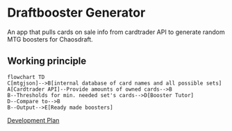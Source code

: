 # Draftbooster Generator

An app that pulls cards on sale info from cardtrader API to generate random MTG boosters for Chaosdraft.

## Working principle

```mermaid
flowchart TD
C[mtgjson]-->B[internal database of card names and all possible sets]
A[Cardtrader API]--Provide amounts of owned cards-->B
B--Thresholds for min. needed set's cards-->D[Booster Tutor]
D--Compare to-->B
B--Output-->E[Ready made boosters]
```

[Development Plan](/documentation/changelog.md)

